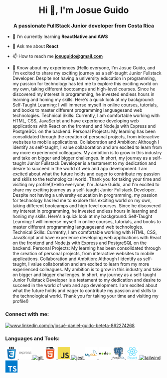 <h1 align="center">Hi 👋, I'm Josue Guido</h1>
<h3 align="center">A passionate FullStack Junior developer from Costa Rica</h3>

- 🌱 I’m currently learning **ReactNative and AWS**

- 💬 Ask me about **React**

- 📫 How to reach me **josuguido@gmail.com**

- 📄 Know about my experiences [Hello everyone, I'm Josue Guido, and I'm excited to share my exciting journey as a self-taught Junior Fullstack Developer. Despite not having a university education in programming, my passion for technology has led me to explore this exciting world on my own, taking different bootcamps and high-level courses. Since he discovered my interest in programming, he invested endless hours in learning and honing my skills. Here's a quick look at my background: Self-Taught Learning: I will immerse myself in online courses, tutorials, and books to master different programming languages ​​and web technologies. Technical Skills: Currently, I am comfortable working with HTML, CSS, JavaScript and have experience developing web applications with React on the frontend and Node.js with Express and PostgreSQL on the backend. Personal Projects: My learning has been consolidated through the creation of personal projects, from interactive websites to mobile applications. Collaboration and Ambition: Although I identify as self-taught, I value collaboration and am excited to learn from my more experienced colleagues. My ambition is to grow in this industry and take on bigger and bigger challenges. In short, my journey as a self-taught Junior Fullstack Developer is a testament to my dedication and desire to succeed in the world of web and app development. I am excited about what the future holds and eager to contribute my passion and skills to the technological world. Thank you for taking your time and visiting my profile!](Hello everyone, I'm Josue Guido, and I'm excited to share my exciting journey as a self-taught Junior Fullstack Developer. Despite not having a university education in programming, my passion for technology has led me to explore this exciting world on my own, taking different bootcamps and high-level courses. Since he discovered my interest in programming, he invested endless hours in learning and honing my skills. Here's a quick look at my background: Self-Taught Learning: I will immerse myself in online courses, tutorials, and books to master different programming languages ​​and web technologies. Technical Skills: Currently, I am comfortable working with HTML, CSS, JavaScript and have experience developing web applications with React on the frontend and Node.js with Express and PostgreSQL on the backend. Personal Projects: My learning has been consolidated through the creation of personal projects, from interactive websites to mobile applications. Collaboration and Ambition: Although I identify as self-taught, I value collaboration and am excited to learn from my more experienced colleagues. My ambition is to grow in this industry and take on bigger and bigger challenges. In short, my journey as a self-taught Junior Fullstack Developer is a testament to my dedication and desire to succeed in the world of web and app development. I am excited about what the future holds and eager to contribute my passion and skills to the technological world. Thank you for taking your time and visiting my profile!)

<h3 align="left">Connect with me:</h3>
<p align="left">
<a href="https://linkedin.com/in/www.linkedin.com/in/josué-daniel-guido-beteta-862274268" target="blank"><img align="center" src="https://raw.githubusercontent.com/rahuldkjain/github-profile-readme-generator/master/src/images/icons/Social/linked-in-alt.svg" alt="www.linkedin.com/in/josué-daniel-guido-beteta-862274268" height="30" width="40" /></a>
</p>

<h3 align="left">Languages and Tools:</h3>
<p align="left"> <a href="https://www.w3schools.com/css/" target="_blank" rel="noreferrer"> <img src="https://raw.githubusercontent.com/devicons/devicon/master/icons/css3/css3-original-wordmark.svg" alt="css3" width="40" height="40"/> </a> <a href="https://expressjs.com" target="_blank" rel="noreferrer"> <img src="https://raw.githubusercontent.com/devicons/devicon/master/icons/express/express-original-wordmark.svg" alt="express" width="40" height="40"/> </a> <a href="https://git-scm.com/" target="_blank" rel="noreferrer"> <img src="https://www.vectorlogo.zone/logos/git-scm/git-scm-icon.svg" alt="git" width="40" height="40"/> </a> <a href="https://www.w3.org/html/" target="_blank" rel="noreferrer"> <img src="https://raw.githubusercontent.com/devicons/devicon/master/icons/html5/html5-original-wordmark.svg" alt="html5" width="40" height="40"/> </a> <a href="https://developer.mozilla.org/en-US/docs/Web/JavaScript" target="_blank" rel="noreferrer"> <img src="https://raw.githubusercontent.com/devicons/devicon/master/icons/javascript/javascript-original.svg" alt="javascript" width="40" height="40"/> </a> <a href="https://jestjs.io" target="_blank" rel="noreferrer"> <img src="https://www.vectorlogo.zone/logos/jestjsio/jestjsio-icon.svg" alt="jest" width="40" height="40"/> </a> <a href="https://www.mysql.com/" target="_blank" rel="noreferrer"> <img src="https://raw.githubusercontent.com/devicons/devicon/master/icons/mysql/mysql-original-wordmark.svg" alt="mysql" width="40" height="40"/> </a> <a href="https://nodejs.org" target="_blank" rel="noreferrer"> <img src="https://raw.githubusercontent.com/devicons/devicon/master/icons/nodejs/nodejs-original-wordmark.svg" alt="nodejs" width="40" height="40"/> </a> <a href="https://www.postgresql.org" target="_blank" rel="noreferrer"> <img src="https://raw.githubusercontent.com/devicons/devicon/master/icons/postgresql/postgresql-original-wordmark.svg" alt="postgresql" width="40" height="40"/> </a> <a href="https://reactjs.org/" target="_blank" rel="noreferrer"> <img src="https://raw.githubusercontent.com/devicons/devicon/master/icons/react/react-original-wordmark.svg" alt="react" width="40" height="40"/> </a> <a href="https://tailwindcss.com/" target="_blank" rel="noreferrer"> <img src="https://www.vectorlogo.zone/logos/tailwindcss/tailwindcss-icon.svg" alt="tailwind" width="40" height="40"/> </a> <a href="https://www.typescriptlang.org/" target="_blank" rel="noreferrer"> <img src="https://raw.githubusercontent.com/devicons/devicon/master/icons/typescript/typescript-original.svg" alt="typescript" width="40" height="40"/> </a> </p>

